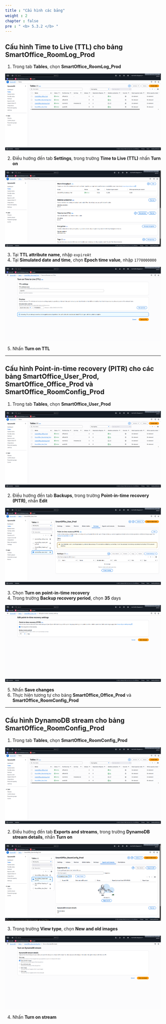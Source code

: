 ```yaml
---
title : "Cấu hình các bảng"
weight : 2
chapter : false
pre : " <b> 5.3.2 </b> "
---
```


## Cấu hình Time to Live (TTL) cho bảng SmartOffice_RoomLog_Prod

1. Trong tab **Tables**, chọn **SmartOffice_RoomLog_Prod**

![DynamoDB 5](/images/5-workshop/5.3-DynamoDB/DynamoDB-5.png)

2. Điều hướng đến tab **Settings**, trong trường **Time to Live (TTL)** nhấn **Turn on**

![DynamoDB 6](/images/5-workshop/5.3-DynamoDB/DynamoDB-6.png)

3. Tại **TTL attribute name**, nhập ```expireAt```  
4. Tại **Simulated date and time**, chọn **Epoch time value**, nhập ```1770000000```
   
![DynamoDB 7](/images/5-workshop/5.3-DynamoDB/DynamoDB-7.png)

5. Nhấn **Turn on TTL**

---

## Cấu hình Point-in-time recovery (PITR) cho các bảng SmartOffice_User_Prod, SmartOffice_Office_Prod và SmartOffice_RoomConfig_Prod

1. Trong tab **Tables**, chọn **SmartOffice_User_Prod**
   
![DynamoDB 5](/images/5-workshop/5.3-DynamoDB/DynamoDB-5.png)

2. Điều hướng đến tab **Backups**, trong trường **Point-in-time recovery (PITR)**, nhấn **Edit**
   
![DynamoDB 8](/images/5-workshop/5.3-DynamoDB/DynamoDB-8.png)

3. Chọn **Turn on point-in-time recovery**  
4. Trong trường **Backup recovery period**, chọn **35** days

![DynamoDB 9](/images/5-workshop/5.3-DynamoDB/DynamoDB-9.png)

5. Nhấn **Save changes**  
6. Thực hiện tương tự cho bảng **SmartOffice_Office_Prod** và **SmartOffice_RoomConfig_Prod**

---

## Cấu hình DynamoDB stream cho bảng SmartOffice_RoomConfig_Prod

1. Trong tab **Tables**, chọn **SmartOffice_RoomConfig_Prod**

![DynamoDB 5](/images/5-workshop/5.3-DynamoDB/DynamoDB-5.png)

2. Điều hướng đến tab **Exports and streams**, trong trường **DynamoDB stream details**, nhấn **Turn on**

![DynamoDB 12](/images/5-workshop/5.3-DynamoDB/DynamoDB-12.png)

3. Trong trường **View type**, chọn **New and old images**

![DynamoDB 13](/images/5-workshop/5.3-DynamoDB/DynamoDB-13.png)

4. Nhấn **Turn on stream**
